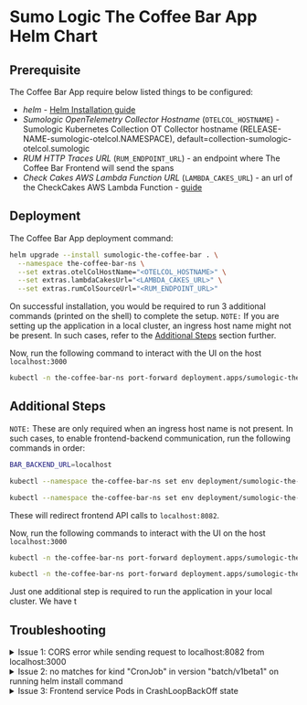 # Sumo Logic The Coffee Bar App Helm Chart

## Prerequisite

The Coffee Bar App require below listed things to be configured:

- *helm* - [Helm Installation guide](https://helm.sh/docs/intro/install/)
- *Sumologic OpenTelemetry Collector Hostname* (`OTELCOL_HOSTNAME`) - Sumologic Kubernetes Collection OT Collector hostname 
(RELEASE-NAME-sumologic-otelcol.NAMESPACE), default=collection-sumologic-otelcol.sumologic
- *RUM HTTP Traces URL* (`RUM_ENDPOINT_URL`) - an endpoint where The Coffee Bar Frontend will send the spans 
- *Check Cakes AWS Lambda Function URL* (`LAMBDA_CAKES_URL`) - an url of the CheckCakes AWS Lambda Function - [guide](../../applications/aws-lambdas/README.md)

## Deployment

The Coffee Bar App deployment command:

```bash
helm upgrade --install sumologic-the-coffee-bar . \
  --namespace the-coffee-bar-ns \
  --set extras.otelColHostName="<OTELCOL_HOSTNAME>" \
  --set extras.lambdaCakesUrl="<LAMBDA_CAKES_URL>" \
  --set extras.rumColSourceUrl="<RUM_ENDPOINT_URL>"
```

On successful installation, you would be required to run 3 additional commands (printed on the shell) to complete the setup.
`NOTE:` If you are setting up the application in a local cluster, an ingress host name might not be present. In such cases, refer to the [Additional Steps](#additional-steps) section further.

Now, run the following command to interact with the UI on the host `localhost:3000`
```bash
kubectl -n the-coffee-bar-ns port-forward deployment.apps/sumologic-the-coffee-bar-frontend 3000:3000
```

## Additional Steps
`NOTE:` These are only required when an ingress host name is not present. In such cases, to enable frontend-backend communication, run the following commands in order:

```bash
BAR_BACKEND_URL=localhost
```

```bash
kubectl --namespace the-coffee-bar-ns set env deployment/sumologic-the-coffee-bar-frontend REACT_APP_COFFEE_BAR_URL=http://localhost:8082/order
```

```bash
kubectl --namespace the-coffee-bar-ns set env deployment/sumologic-the-coffee-bar-frontend REACT_APP_PROPAGATION_CORS_URLS='[/^http:\/\/localhost:8082\/.*/,/^http:\/\/the-coffee-bar:8082\/.*/,]'
```

These will redirect frontend API calls to `localhost:8082`.

Now, run the following commands to interact with the UI on the host `localhost:3000`
```bash
kubectl -n the-coffee-bar-ns port-forward deployment.apps/sumologic-the-coffee-bar-frontend 3000:3000
```
```bash
kubectl -n the-coffee-bar-ns port-forward deployment.apps/sumologic-the-coffee-bar-bar 8082:8082
```

Just one additional step is required to run the application in your local cluster. We have t

## Troubleshooting
<details>
<summary>Issue 1: CORS error while sending request to localhost:8082 from localhost:3000</summary>

- To resolve this, you have to enable the backend to accept requests from localhost (127.0.0.1). To do this, update the `--host=the-coffee-bar` to `--host=127.0.0.1` in the `sumologic-the-coffee-bar-bar` yaml file. You can also set the host to `0.0.0.0` to allow requests from any origin.
</details>

<details>
<summary>Issue 2: no matches for kind "CronJob" in version "batch/v1beta1" on running helm install command</summary>

- This error occurs when you are using a K8s version above v1.21. To resolve this error, update the `apiVersion: batch/v1beta1` to `apiVersion: batch/v1` in the following files:
```bash
restartcronbar.yaml
restartcronclicker.yaml
restartcroncashdesk.yaml
restartcronpostgres.yaml
```
</details>

<details>
<summary>Issue 3: Frontend service Pods in CrashLoopBackOff state</summary>

- To resolve this, you need to increase the memory requests/limits given to the frontend service in [this](https://github.com/SumoLogic/the-coffee-bar/blob/main/deployments/helm/sumologic-the-coffee-bar/values.yaml) file
```bash
  frontend:
    requests:
      cpu: 500m
      memory: 512Mi
    limits:
      cpu: 1000m
      memory: 768Mi
```
</details>